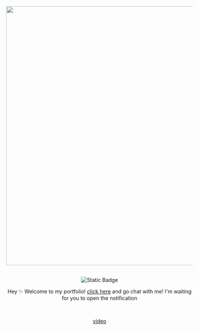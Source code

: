 <div align="center">
 <img src="https://github.com/user-attachments/assets/e7f08295-9869-4bc6-84c5-fc3579f347c4" width="700px"> 

<br> 

<br> 

![Static Badge](https://img.shields.io/badge/Deployed-%23ceb8ba?style=flat&logo=Vercel&label=Vercel&labelColor=black)

Hey ✨ Welcome to my portfolio! [click here](https://madebyelena.vercel.app/) and go chat with me! I'm waiting for you to open the notification

<br> 

[video](https://github.com/user-attachments/assets/3fe6b4f4-d7fe-407c-a7cd-d2d4d7a62386)

</div>




